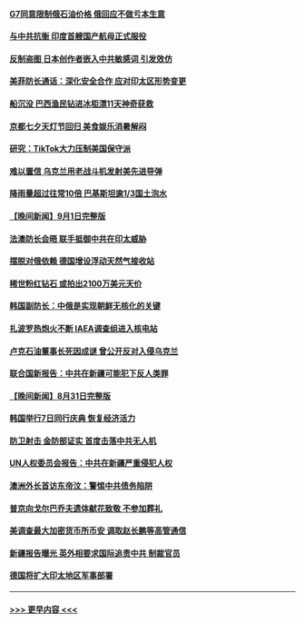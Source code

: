 #### [G7同意限制俄石油价格 俄回应不做亏本生意](../pages/prog202/a103517019.md?t=09022351) 
#### [与中共抗衡 印度首艘国产航母正式服役](../pages/prog202/a103516996.md?t=09022351) 
#### [反制盗图 日本创作者嵌入中共敏感词 引发效仿](../pages/prog202/a103516990.md?t=09022351) 
#### [美菲防长通话：深化安全合作 应对印太区形势变更](../pages/prog202/a103516980.md?t=09022351) 
#### [船沉没 巴西渔民钻进冰柜漂11天神奇获救](../pages/prog202/a103516957.md?t=09022351) 
#### [京都七夕天灯节回归 美食娱乐消暑解闷](../pages/prog202/a103516907.md?t=09022351) 
#### [研究：TikTok大力压制美国保守派](../pages/prog202/a103516897.md?t=09022351) 
#### [难以置信 乌克兰用老战斗机发射美先进导弹](../pages/prog202/a103516910.md?t=09022351) 
#### [降雨量超过往常10倍 巴基斯坦逾1/3国土泡水](../pages/prog202/a103516825.md?t=09022351) 
#### [【晚间新闻】9月1日完整版](../pages/prog202/a103516689.md?t=09022351) 
#### [法澳防长会晤 联手抵御中共在印太威胁](../pages/prog202/a103516498.md?t=09022351) 
#### [摆脱对俄依赖 德国增设浮动天然气接收站](../pages/prog202/a103516491.md?t=09022351) 
#### [稀世粉红钻石 或拍出2100万美元天价](../pages/prog202/a103516507.md?t=09022351) 
#### [韩国副防长：中俄是实现朝鲜无核化的关键](../pages/prog202/a103516494.md?t=09022351) 
#### [扎波罗热炮火不断 IAEA调查组进入核电站](../pages/prog202/a103516496.md?t=09022351) 
#### [卢克石油董事长死因成谜 曾公开反对入侵乌克兰](../pages/prog202/a103516267.md?t=09022351) 
#### [联合国新报告：中共在新疆可能犯下反人类罪](../pages/prog202/a103516403.md?t=09022351) 
#### [【晚间新闻】8月31日完整版](../pages/prog202/a103515748.md?t=09022351) 
#### [韩国举行7日同行庆典 恢复经济活力](../pages/prog202/a103516310.md?t=09022351) 
#### [防卫射击 金防部证实 首度击落中共无人机](../pages/prog202/a103516312.md?t=09022351) 
#### [UN人权委员会报告：中共在新疆严重侵犯人权](../pages/prog202/a103516302.md?t=09022351) 
#### [澳洲外长首访东帝汶：警惕中共债务陷阱](../pages/prog202/a103516304.md?t=09022351) 
#### [普京向戈尔巴乔夫遗体献花致敬 不参加葬礼](../pages/prog202/a103516209.md?t=09022351) 
#### [美调查最大加密货币所币安 调取赵长鹏等高管通信](../pages/prog202/a103516197.md?t=09022351) 
#### [新疆报告曝光 英外相要求国际追责中共 制裁官员](../pages/prog202/a103516193.md?t=09022351) 
#### [德国将扩大印太地区军事部署](../pages/prog202/a103516061.md?t=09022351) 

----
#### [ >>> 更早内容 <<< ](../indexes/prog202-earlier.md)
